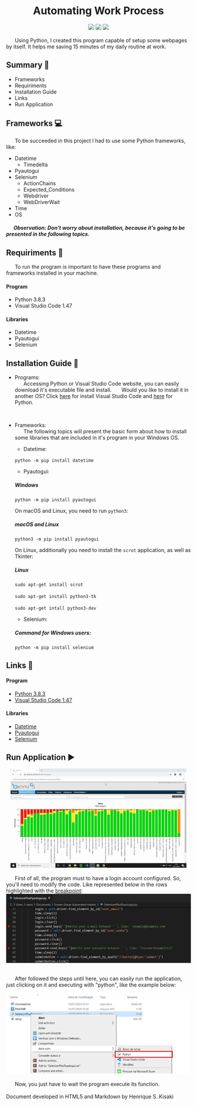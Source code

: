 <h1><div align='center'>Automating Work Process</div></h1>
<div align='center'>
    <img src="http://img.shields.io/static/v1?label=python%20&message=3.8.3&color=blue&logo=python"/>
    <img src="http://img.shields.io/static/v1?label=VS Code%20&message=1.47&color=blue&logo=visual-studio-code"/>
    <img src="http://img.shields.io/static/v1?label=status%20&message=concluded&color=-green"/>
    
</div>
</br>
&nbsp;&nbsp;&nbsp;&nbsp;&nbsp;&nbsp;Using Python, I created this program capable of setup some webpages by itself. It helps me saving 15 minutes of my daily routine at work.

## Summary :pushpin:
- Frameworks
- Requiriments
- Installation Guide
- Links
- Run Application

## Frameworks :computer: 
&nbsp;&nbsp;&nbsp;&nbsp;&nbsp;&nbsp;To be succeeded in this project I had to use some Python frameworks, like:
- Datetime
  - Timedelta
- Pyautogui
- Selenium
  - ActionChains
  - Expected_Conditions
  - Webdriver
  - WebDriverWait
- Time
- OS

##### &nbsp;&nbsp;&nbsp;&nbsp;&nbsp;&nbsp;Observation: Don't worry about installation, because it's going to be presented in the following topics.

## Requiriments :memo:
&nbsp;&nbsp;&nbsp;&nbsp;&nbsp;&nbsp;To run the program is important to have these programs and frameworks installed in your machine.
#### Program
- Python 3.8.3
- Visual Studio Code 1.47
#### Libraries
- Datetime
- Pyautogui
- Selenium

## Installation Guide :book:
- Programs:</br>
&nbsp;&nbsp;&nbsp;&nbsp;&nbsp;&nbsp;Accessing Python or Visual Studio Code website, you can easily download it's executable file and install.
&nbsp;&nbsp;&nbsp;&nbsp;&nbsp;&nbsp;Would you like to install it in another OS? Click [here](https://code.visualstudio.com/docs/setup/setup-overview) for install Visual Studio Code and [here](https://www.python.org/downloads/) for Python.
</br>

- Frameworks:</br>
&nbsp;&nbsp;&nbsp;&nbsp;&nbsp;&nbsp;The following topics will present the basic form about how to install some libraries that are included in it's program in your Windows OS.</br>

    - Datetime:</br>

    ```
    python -m pip install datetime
    ```
    
    - Pyautogui:</br>
    
    ##### Windows
    
    ```
    python -m pip install pyautogui
    ```
    
    On macOS and Linux, you need to run ```python3```:
    ##### macOS and Linux
    
    ```
    python3 -m pip install pyautogui
    ```
    
    On Linux, additionally you need to install the ```scrot``` application, as well as Tkinter:
    ##### Linux
    
    ```
    sudo apt-get install scrot

    sudo apt-get install python3-tk

    sudo apt-get intall python3-dev
    ```
    
    - Selenium:</br>
    
    ##### Command for Windows users:
    
    ```
    python -m pip install selenium
    ```

## Links :link:
#### Program
- [Python 3.8.3](https://www.python.org/)
- [Visual Studio Code 1.47](https://code.visualstudio.com/)
#### Libraries
- [Datetime](https://docs.python.org/3/library/datetime.html#)
- [Pyautogui](https://pyautogui.readthedocs.io/en/latest/)
- [Selenium](https://selenium-python.readthedocs.io/)

## Run Application :arrow_forward: 
<div align="center">
    <img src="/Readme-Images/setup.gif" width="480" height="270">
</div>
</br>
&nbsp;&nbsp;&nbsp;&nbsp;&nbsp;&nbsp;First of all, the program must to have a login account configured. So, you'll need to modify the code. Like represented below in the rows highlighted with the <u>breakpoint</u>:
</br>
<div align="center">
    <img src="/Readme-Images/login.PNG" width="526.5" height="188">
</div></br>

&nbsp;&nbsp;&nbsp;&nbsp;&nbsp;&nbsp;After followed the steps until here, you can easily run the application, just clicking on it and executing with "python", like the example below:</br>

<div align="center">
    <img src="/Readme-Images/selecting-python.png" width="520.5" height="219.5">
</div></br>
&nbsp;&nbsp;&nbsp;&nbsp;&nbsp;&nbsp;Now, you just have to wait the program execute its function.
</br></br>
Document developed in HTML5 and Markdown by Henrique S. Kisaki
